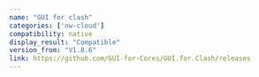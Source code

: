 ```yaml
---
name: "GUI for clash"
categories: ['nw-cloud']
compatibility: native
display_result: "Compatible"
version_from: "V1.8.6"
link: https://github.com/GUI-for-Cores/GUI.for.Clash/releases
---
```

